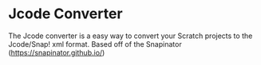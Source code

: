 # Jcode Converter

The Jcode converter is a easy way to convert your Scratch projects to the Jcode/Snap! xml format. Based off of the Snapinator (https://snapinator.github.io/)
